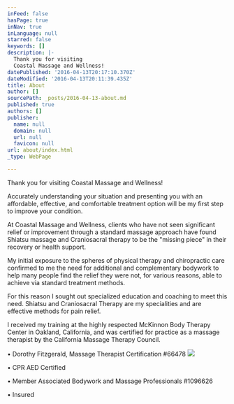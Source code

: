 ```yaml
---
inFeed: false
hasPage: true
inNav: true
inLanguage: null
starred: false
keywords: []
description: |-
  Thank you for visiting
  Coastal Massage and Wellness!
datePublished: '2016-04-13T20:17:10.370Z'
dateModified: '2016-04-13T20:11:39.435Z'
title: About
author: []
sourcePath: _posts/2016-04-13-about.md
published: true
authors: []
publisher:
  name: null
  domain: null
  url: null
  favicon: null
url: about/index.html
_type: WebPage

---
```

Thank you for visiting
Coastal Massage and Wellness!

Accurately understanding
your situation and presenting you with an affordable, effective, and
comfortable treatment option will be my first step to improve your condition.

At Coastal Massage and
Wellness, clients who have not seen significant relief or improvement through a
standard massage approach have found Shiatsu massage and Craniosacral therapy
to be the "missing piece" in their recovery or health support.

My initial exposure to
the spheres of physical therapy and chiropractic care confirmed to me the need
for additional and complementary bodywork to help many people find the relief
they were not, for various reasons, able to achieve via standard treatment
methods.

For this reason I sought
out specialized education and coaching to meet this need. Shiatsu and Craniosacral Therapy are my specialities and are effective methods for pain relief.

I received my training
at the highly respected McKinnon Body Therapy Center in Oakland, California,
and was certified for practice as a massage therapist by the California
Massage Therapy Council.

• Dorothy Fitzgerald,
Massage Therapist Certification \#66478
![](https://the-grid-user-content.s3-us-west-2.amazonaws.com/2f152bc4-a068-458a-8a34-c5426d78ee13.jpg)

• CPR AED Certified

• Member Associated
Bodywork and Massage Professionals \#1096626

• Insured